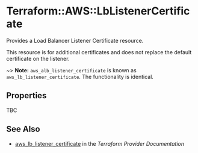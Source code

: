 # Terraform::AWS::LbListenerCertificate

Provides a Load Balancer Listener Certificate resource.

This resource is for additional certificates and does not replace the default certificate on the listener.

~> **Note:** `aws_alb_listener_certificate` is known as `aws_lb_listener_certificate`. The functionality is identical.

## Properties

TBC

## See Also

* [aws_lb_listener_certificate](https://www.terraform.io/docs/providers/aws/r/lb_listener_certificate.html) in the _Terraform Provider Documentation_